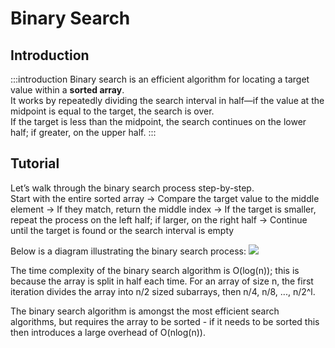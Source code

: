 # Binary Search

## Introduction

:::introduction
Binary search is an efficient algorithm for locating a target value within a **sorted array**.  
It works by repeatedly dividing the search interval in half—if the value at the midpoint is equal to the target, the search is over.  
If the target is less than the midpoint, the search continues on the lower half; if greater, on the upper half.
:::

## Tutorial

Let’s walk through the binary search process step-by-step.  
Start with the entire sorted array -> Compare the target value to the middle element -> If they match, return the middle index -> If the target is smaller, repeat the process on the left half; if larger, on the right half -> Continue until the target is found or the search interval is empty

Below is a diagram illustrating the binary search process:
![](./assets/binary_search.png)

The time complexity of the binary search algorithm is O(log(n)); this is because the array is split in half each time. For an array of size n, the first iteration divides the array into n/2 sized subarrays, then n/4, n/8, ..., n/2^l.

The binary search algorithm is amongst the most efficient search algorithms, but requires the array to be sorted - if it needs to be sorted this then introduces a large overhead of O(nlog(n)).

